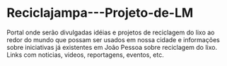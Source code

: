 # Reciclajampa---Projeto-de-LM
Portal onde serão divulgadas idéias e projetos de reciclagem do lixo ao redor do mundo que possam ser usados em nossa cidade e informações sobre iniciativas já existentes em João Pessoa sobre reciclagem do lixo. Links com noticias, videos, reportagens, eventos, etc.
